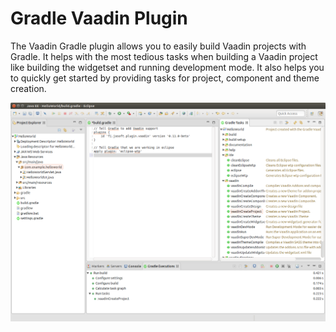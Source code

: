 # Gradle Vaadin Plugin

The Vaadin Gradle plugin allows you to easily build Vaadin projects with Gradle. It helps with the most tedious tasks when building a Vaadin project like building the widgetset and running development mode. It also helps you to quickly get started by providing tasks for project, component and theme creation.

![Eclipse Workspace with vaadin gradle plugin](images/eclipse-buildship-workspace.png)